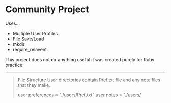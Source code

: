 Community Project
==========================================
Uses...
 - Multiple User Profiles
 - File Save/Load
 - mkdir
 - require_relavent

 This project does not do anything useful
 it was created purely for Ruby practice.



 -----------------------------------------

> File Structure
>  User directories contain <username>Pref.txt
>  file and any note files that they make.
>
>  user preferences  = "./users/<username>Pref.txt"
>  user notes        = "./users/<title>.cpn"
